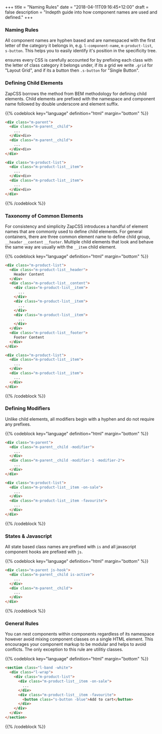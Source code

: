 +++
title = "Naming Rules"
date = "2018-04-11T09:16:45+12:00"
draft = false
description = "Indepth guide into how component names are used and defined."
+++


### Naming Rules

All component names are hyphen based and are namespaced with the first letter of the category it belongs in, e.g. `l-component-name`, `m-product-list`, `s-button`. This helps you to easily identify it's position in the specificity tree.

ensures every CSS is carefully accounted for by prefixing each class with the letter of class category it belongs under, if its a grid we write `.grid` for "Layout Grid", and if its a button then `.s-button` for "Single Button".

### Defining Child Elements

ZapCSS borrows the method from BEM methodology for defining child elements. Child elements are prefixed with the namespace and component name followed by double underscore and element suffix.

{{% codeblock key="language" definition="html" margin="bottom" %}}
```html
<div class="m-parent">
  <div class="m-parent__child">
    ...
  </div>div>
  <div class="m-parent__child">
    ...
  </div>div>
</div>

<div class="m-product-list">
  <div class="m-product-list__item">
    ...
  </div>div>
  <div class="m-product-list__item">
    ...
  </div>div>
</div>
```
{{% /codeblock %}}

### Taxonomy of Common Elements

For consistency and simplicity ZapCSS introduces a handful of element names that are commonly used to define child elements. For general containers, there are three common element name to define child group, `__header` `__content` `__footer`. Multiple child elements that look and behave the same way are usually with the `__item` child element.

{{% codeblock key="language" definition="html" margin="bottom" %}}
```html
<div class="m-product-list">
  <div class="m-product-list__header">
    Header Content
  </div>
  <div class="m-product-list__content">
    <div class="m-product-list__item">
      ...
    </div>
    <div class="m-product-list__item">
      ...
    </div>
    <div class="m-product-list__item">
      ...
    </div>
  </div>
  <div class="m-product-list__footer">
    Footer Content
  </div>
</div>

<div class="m-product-list">
  <div class="m-product-list__item">
    ...
  </div>
  <div class="m-product-list__item">
    ...
  </div>
</div>
```
{{% /codeblock %}}

### Defining Modifiers

Unlike child elements, all modifiers begin with a hyphen and do not require any prefixes.

{{% codeblock key="language" definition="html" margin="bottom" %}}
```html
<div class="m-parent">
  <div class="m-parent__child -modifier">
    ...
  </div>
  <div class="m-parent__child -modifier-1 -modifier-2">
    ...
  </div>
</div>

<div class="m-product-list">
  <div class="m-product-list__item -on-sale">
    ...
  </div>
  <div class="m-product-list__item -favourite">
    ...
  </div>
</div>
```
{{% /codeblock %}}

### States & Javascript

All state based class names are prefixed with `is` and all javascript component hooks are prefixed with `js`.

{{% codeblock key="language" definition="html" margin="bottom" %}}
```html
<div class="m-parent js-hook">
  <div class="m-parent__child is-active">
    ...
  </div>
  <div class="m-parent__child">
    ...
  </div>
</div>
```
{{% /codeblock %}}

### General Rules

You can nest components within components regardless of its namespace however avoid mixing component classes on a single HTML element. This encourages your component markup to be modular and helps to avoid conflicts. The only exception to this rule are utilitiy classes.

{{% codeblock key="language" definition="html" margin="bottom" %}}
```html
<section class="l-band -white">
  <div class="l-wrap">
    <div class="m-product-list">
      <div class="m-product-list__item -on-sale">
        ...
      </div>
      <div class="m-product-list__item -favourite">
        <button class="s-button -blue">Add to cart</button>
      </div>
    </div>
  </div>
</section>
```
{{% /codeblock %}}
